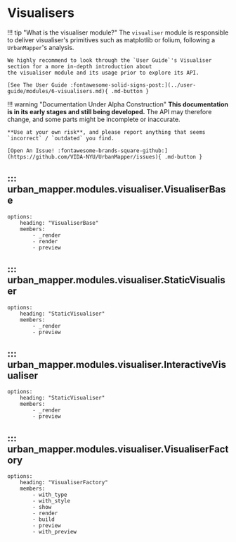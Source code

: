 # Visualisers

!!! tip "What is the visualiser module?"
    The `visualiser` module is responsible to deliver visualiser's primitives such as matplotlib or folium,
    following a `UrbanMapper`'s analysis.

    We highly recommend to look through the `User Guide`'s Visualiser section for a more in-depth introduction about
    the visualiser module and its usage prior to explore its API.

    [See The User Guide :fontawesome-solid-signs-post:](../user-guide/modules/6-visualisers.md){ .md-button } 

!!! warning "Documentation Under Alpha Construction"
    **This documentation is in its early stages and still being developed.** The API may therefore change, 
    and some parts might be incomplete or inaccurate.  

    **Use at your own risk**, and please report anything that seems `incorrect` / `outdated` you find.

    [Open An Issue! :fontawesome-brands-square-github:](https://github.com/VIDA-NYU/UrbanMapper/issues){ .md-button }

## ::: urban_mapper.modules.visualiser.VisualiserBase
    options:
        heading: "VisualiserBase"
        members:
            - _render 
            - render 
            - preview

## ::: urban_mapper.modules.visualiser.StaticVisualiser
    options:
        heading: "StaticVisualiser"
        members:
            - _render 
            - preview

## ::: urban_mapper.modules.visualiser.InteractiveVisualiser
    options:
        heading: "StaticVisualiser"
        members:
            - _render 
            - preview

## ::: urban_mapper.modules.visualiser.VisualiserFactory
    options:
        heading: "VisualiserFactory"
        members:
            - with_type 
            - with_style
            - show
            - render
            - build
            - preview
            - with_preview
